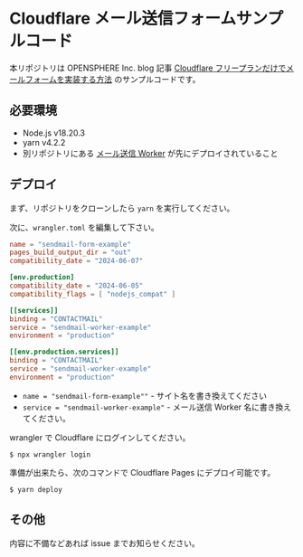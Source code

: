 # Cloudflare メール送信フォームサンプルコード

本リポジトリは OPENSPHERE Inc. blog 記事 [Cloudflare フリープランだけでメールフォームを実装する方法](https://blog.opensphere.co.jp/posts/cloudflare001) のサンプルコードです。

## 必要環境

- Node.js v18.20.3
- yarn v4.2.2
- 別リポジトリにある [メール送信 Worker](https://github.com/OPENSPHERE-Inc/sendmail-worker-example) が先にデプロイされていること

## デプロイ

まず、リポジトリをクローンしたら `yarn` を実行してください。

次に、`wrangler.toml` を編集して下さい。

```toml
name = "sendmail-form-example"
pages_build_output_dir = "out"
compatibility_date = "2024-06-07"

[env.production]
compatibility_date = "2024-06-05"
compatibility_flags = [ "nodejs_compat" ]

[[services]]
binding = "CONTACTMAIL"
service = "sendmail-worker-example"
environment = "production"

[[env.production.services]]
binding = "CONTACTMAIL"
service = "sendmail-worker-example"
environment = "production"
```

- `name = "sendmail-form-example""` - サイト名を書き換えてください
- `service = "sendmail-worker-example"` - メール送信 Worker 名に書き換えてください。

wrangler で Cloudflare にログインしてください。

```shell
$ npx wrangler login
```

準備が出来たら、次のコマンドで Cloudflare Pages にデプロイ可能です。

```shell
$ yarn deploy
```

## その他

内容に不備などあれば issue までお知らせください。
